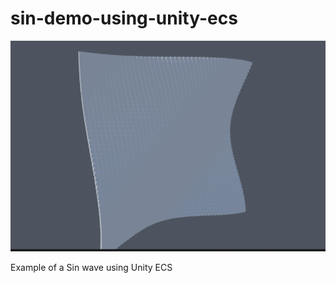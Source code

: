 # sin-demo-using-unity-ecs

![](https://github.com/RaymondDuke/sin-demo-using-unity-ecs/blob/main/wavy.gif)

Example of a Sin wave using Unity ECS
